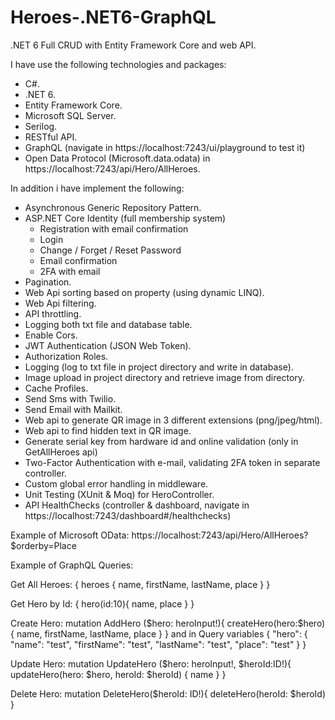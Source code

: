 # Heroes-.NET6-GraphQL
.NET 6 Full CRUD with Entity Framework Core and web API.

I have use the following technologies and packages:
- C#.
- .NET 6.
- Entity Framework Core.
- Microsoft SQL Server.
- Serilog.
- RESTful API.
- GraphQL (navigate in https://localhost:7243/ui/playground to test it)
- Open Data Protocol (Microsoft.data.odata) in https://localhost:7243/api/Hero/AllHeroes.

In addition i have implement the following:
- Asynchronous Generic Repository Pattern.
- ASP.NET Core Identity (full membership system)
    - Registration with email confirmation
    - Login
    - Change / Forget / Reset Password
    - Email confirmation
    - 2FA with email
- Pagination.
- Web Api sorting based on property (using dynamic LINQ).
- Web Api filtering.
- API throttling.
- Logging both txt file and database table.
- Enable Cors.
- JWT Authentication (JSON Web Token).
- Authorization Roles.
- Logging (log to txt file in project directory and write in database).
- Image upload in project directory and retrieve image from directory.
- Cache Profiles.
- Send Sms with Twilio.
- Send Email with Mailkit.
- Web api to generate QR image in 3 different extensions (png/jpeg/html).
- Web api to find hidden text in QR image.
- Generate serial key from hardware id and online validation (only in GetAllHeroes api)
- Two-Factor Authentication with e-mail, validating 2FA token in separate controller.
- Custom global error handling in middleware.
- Unit Testing (XUnit & Moq) for HeroController.
- API HealthChecks (controller & dashboard, navigate in https://localhost:7243/dashboard#/healthchecks)

Example of Microsoft OData:
https://localhost:7243/api/Hero/AllHeroes?$orderby=Place

Example of GraphQL Queries:

Get All Heroes:
{ heroes { name, firstName, lastName, place } }

Get Hero by Id:
{ hero(id:10){ name, place } }

Create Hero: mutation AddHero ($hero: heroInput!){ createHero(hero:$hero) { name, firstName, lastName, place } }
and in Query variables { "hero": { "name": "test", "firstName": "test", "lastName": "test", "place": "test" } }

Update Hero: mutation UpdateHero ($hero: heroInput!, $heroId:ID!){ updateHero(hero: $hero, heroId: $heroId) { name } }

Delete Hero: mutation DeleteHero($heroId: ID!){ deleteHero(heroId: $heroId) }
